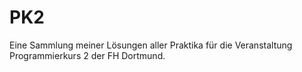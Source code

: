 # PK2
Eine Sammlung meiner Lösungen aller Praktika für die Veranstaltung Programmierkurs 2 der FH Dortmund.
